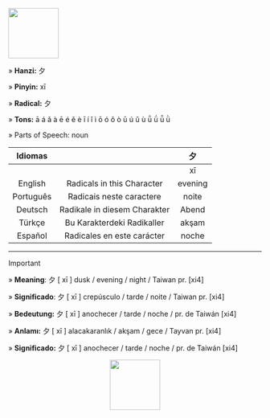 <a href="https://www.youtube.com/@deisefreire5875/videos" target="blank"><img align="center" src="" alt="" height="100" /></a> 

» **Hanzi:** 夕

» **Pinyin:** xī

» **Radical:** 夕 

» **Tons:** ā á ǎ à ē é ě è ī í ǐ ì ō ó ǒ ò ū ú ǔ ù ǖ ǘ ǚ ǜ 

» Parts of Speech:  noun

| Idiomas |  | 夕 |
| :---: | :---: | :---: |
|  |   | xī | 
| English | Radicals in this Character | evening  | 
| Português |Radicais neste caractere | noite |
| Deutsch | Radikale in diesem Charakter | Abend | 
| Türkçe | Bu Karakterdeki Radikaller | akşam | 
| Español | Radicales en este carácter | noche | 

***
> [!IMPORTANT]
>
> » **Meaning**: 夕 [ xī ] dusk / evening / night / Taiwan pr. [xi4]
>
> » **Significado**: 夕 [ xī ] crepúsculo / tarde / noite / Taiwan pr. [xi4]
>
> » **Bedeutung:** 夕 [ xī ] anochecer / tarde / noche / pr. de Taiwán [xi4]
>
> » **Anlamı:** 夕 [ xī ] alacakaranlık / akşam / gece / Tayvan pr. [xi4]
> 
> » **Significado:** 夕 [ xī ] anochecer / tarde / noche / pr. de Taiwán [xi4]

<p align="center">
<a href="https://www.youtube.com/@deisefreire5875/videos" target="blank"><img align="center" src="" alt="" height="100" /></a> 
</p>
